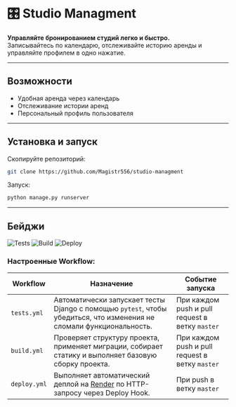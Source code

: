 # 🎛️ Studio Managment

**Управляйте бронированием студий легко и быстро.**  
Записывайтесь по календарю, отслеживайте историю аренды и управляйте профилем в одно нажатие.

---

## Возможности

- Удобная аренда через календарь
- Отслеживание истории аренд
- Персональный профиль пользователя

---

## Установка и запуск

Скопируйте репозиторий:

```bash
git clone https://github.com/Magistr556/studio-managment
```

Запуск:
```bash
python manage.py runserver
```
---

## Бейджи
![Tests](https://github.com/Magistr556/studio-managment/actions/workflows/tests.yml/badge.svg)
![Build](https://github.com/Magistr556/studio-managment/actions/workflows/build.yml/badge.svg)
![Deploy](https://github.com/Magistr556/studio-managment/actions/workflows/deploy.yml/badge.svg)

### Настроенные Workflow:

| Workflow     | Назначение                                                                                                           | Событие запуска                                 |
| ------------ | -------------------------------------------------------------------------------------------------------------------- | ----------------------------------------------- |
| `tests.yml`  | Автоматически запускает тесты Django с помощью `pytest`, чтобы убедиться, что изменения не сломали функциональность. | При каждом push и pull request в ветку `master` |
| `build.yml`  | Проверяет структуру проекта, применяет миграции, собирает статику и выполняет базовую сборку проекта.                | При каждом push и pull request в ветку `master` |
| `deploy.yml` | Выполняет автоматический деплой на [Render](https://render.com) по HTTP-запросу через Deploy Hook.                   | При push в ветку `master`                       |



